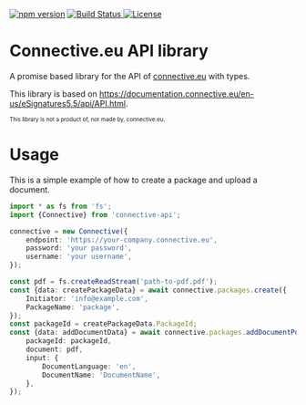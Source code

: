[![npm version](https://img.shields.io/npm/v/connective-api.svg?logo=npm&style=for-the-badge)](https://www.npmjs.com/package/connective-api)
[![Build Status](https://img.shields.io/github/workflow/status/MatthiasKunnen/node-connective/Main?label=Build&logo=github&style=for-the-badge)
](https://github.com/MatthiasKunnen/node-connective/actions)
[![License](https://img.shields.io/npm/l/connective-api?style=for-the-badge&color=green)
](https://github.com/MatthiasKunnen/node-connective/blob/master/LICENSE)

# Connective.eu API library
A promise based library for the API of [connective.eu](https://connective.eu) with types.

This library is based on <https://documentation.connective.eu/en-us/eSignatures5.5/api/API.html>.

<sub><sup>This library is not a product of, nor made by, connective.eu.</sup></sub>

# Usage
This is a simple example of how to create a package and upload a document.

```ts
import * as fs from 'fs';
import {Connective} from 'connective-api';

connective = new Connective({
    endpoint: 'https://your-company.connective.eu',
    password: 'your password',
    username: 'your username',
});

const pdf = fs.createReadStream('path-to-pdf.pdf');
const {data: createPackageData} = await connective.packages.create({
    Initiator: 'info@example.com',
    PackageName: 'package',
});
const packageId = createPackageData.PackageId;
const {data: addDocumentData} = await connective.packages.addDocumentPdf({
    packageId: packageId,
    document: pdf,
    input: {
        DocumentLanguage: 'en',
        DocumentName: 'DocumentName',
    },
});
```

